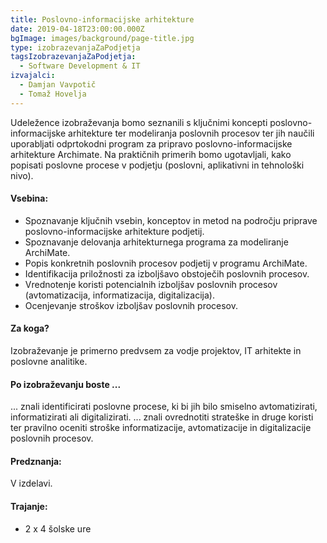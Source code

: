 ```yaml
---
title: Poslovno-informacijske arhitekture
date: 2019-04-18T23:00:00.000Z
bgImage: images/background/page-title.jpg
type: izobrazevanjaZaPodjetja
tagsIzobrazevanjaZaPodjetja:
  - Software Development & IT
izvajalci:
  - Damjan Vavpotič
  - Tomaž Hovelja
---
```

Udeležence izobraževanja bomo seznanili s ključnimi koncepti poslovno-informacijske arhitekture ter modeliranja poslovnih procesov ter jih naučili uporabljati odprtokodni program za pripravo poslovno-informacijske arhitekture Archimate. Na praktičnih primerih bomo ugotavljali, kako popisati poslovne procese v podjetju (poslovni, aplikativni in tehnološki nivo). 

#### Vsebina:

* Spoznavanje ključnih vsebin, konceptov in metod na področju priprave poslovno-informacijske arhitekture podjetij.
* Spoznavanje delovanja arhitekturnega programa za modeliranje ArchiMate.
* Popis konkretnih poslovnih procesov podjetij v programu ArchiMate.
* Identifikacija priložnosti za izboljšavo obstoječih poslovnih procesov.
* Vrednotenje koristi potencialnih izboljšav poslovnih procesov (avtomatizacija, informatizacija, digitalizacija).
* Ocenjevanje stroškov izboljšav poslovnih procesov.

#### Za koga?

Izobraževanje je primerno predvsem za vodje projektov, IT arhitekte in poslovne analitike.

#### Po izobraževanju boste ...

... znali identificirati poslovne procese, ki bi jih bilo smiselno avtomatizirati, informatizirati ali digitalizirati.
... znali ovrednotiti strateške in druge koristi ter pravilno oceniti stroške informatizacije, avtomatizacije in digitalizacije poslovnih procesov.

#### Predznanja:

V izdelavi.

#### Trajanje:

* 2 x 4 šolske ure

